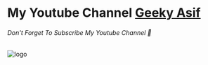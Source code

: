 # My Youtube Channel <a href="https://www.youtube.com/channel/UCvdFhofIhNIC9dw4DXBJAUg" >Geeky Asif</a>

<h6>Don't Forget To Subscribe My Youtube Channel 🔴</h6>

<img scr="https://i.pinimg.com/originals/09/f4/72/09f4726125ab5fa8cbcf754b9ba07e7c.jpg"  alt="logo" />
